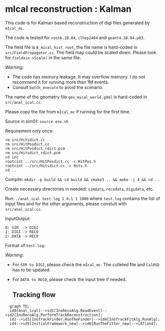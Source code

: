 # mIcal reconstruction : Kalman

This code is for Kalman based reconstruction of digi files generated by `mIcal_mc`.

The code is tested for `root6.20.04`, `clhep2404` and `geant4.10.04.p03`.

The field file is `B_mical_hist.root`, the file name is hard-coded in `src/FieldPropagator.cc`. The field map could be scaled down. Please look for `fieldxin->Scale(` in the same file.


*Warning:*
- The code has memory leakage. It may overflow memory. I do not recommend it for running more than 1M events.
- Consult `batch_execute` to avoid the scenario.

The name of the geometry file `geo_mical_world.gdml` is hard-coded in `src/anal_ical.cc`.

Please copy the file from `mIcal_mc` if running for the first time.

Source in sim01: `source env.sh`

Requirement only once:
```
rm src/Hitsdict.cc
rm src/HitPosdict.cc
rm src/HitPosdict_rdict.pcm
rm src/Hitsdict_rdict.pcm
cd inc
rootcint ../src/HitPosdict.cc -c HitPos.h
rootcint ../src/Hitsdict.cc -c Hits.h
cd ..
```

Compile: `mkdir -p build && cd build && cmake3 .. && make -j 4 && cd ..`

Create necessary directories in needed: `simdata`, `recodata`, `digidata`, etc.

Run: `./anal_ical test.log 1 0.1 1 1000` where `test.log` contains the list of input files and for the other arguments, please constult with `src/anal_ical.cc`.

InputOutput:
```
0: SIM  -> DIGI
1: DIGI -> RECO
2: DATA -> RECO
```

Format of `test.log`: <filename><no of events><start event no>

*Warning:*
- For `SIM to DIGI`, please check the `mIcal_mc`. The colleted file and `Cal0SD` has to be updated. 
- For `DATA to RECO`, please check the input tree if needed. 
  
  ## Tracking flow
```mermaid
  graph TD;
  id0[anal_ical]-->id1[InoRecoAlg.ReadEvent]-->id2[InoRecoAlg.PerformTrackReconstruction];
  id2-->id3[InoTrackFinder.RunTheFinder]-->id4[InoTrackFitAlg.RunAlg];
  id4-->id5[InitialFramework_new]-->id6[RunTheFitter_new]-->id7[end];
```

